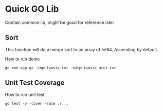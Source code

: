 # Quick GO Lib

Contain common lib, might be good for reference later

## Sort

This function will do a merge sort to an array of Int64, Ascending by default.

How to run demo
```
go run app.go -input=usia.txt -output=usia_urut.txt
```

## Unit Test Coverage
How to run unit test
```
go test -v -cover -race ./...
````